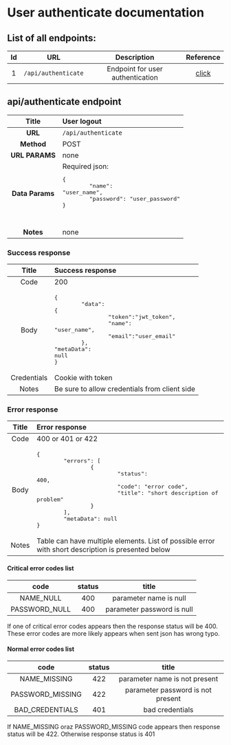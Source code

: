 # User authenticate documentation

## List of all endpoints:

| Id |URL|Description|Reference|
|:-:|:-:|:-:|:-:|
|1|`/api/authenticate`|Endpoint for user authentication|[click](#apiauthenticate-endpoint)|


## api/authenticate endpoint
| Title | User logout  |
|:-:|:-|
| __URL__  | `/api/authenticate` |
| __Method__    | POST      |
| __URL PARAMS__ | none      |
|__Data Params__| Required json:<pre>{<br>&#9;"name": "user_name",<br>&#9;"password": "user_password"<br>}<pre>|
|__Notes__|none |

### Success response
|Title|Success response|
|:-:|:-|
|Code|200|
|Body| <pre>{<br>&#9;"data": {<br>&#9;&#9;"token":"jwt_token",<br>&#9;&#9;"name": "user_name",<br>&#9;&#9;"email":"user_email"<br>&#9;},<br>"metaData": null<br>}</pre>|
|Credentials| Cookie with token |
|Notes| Be sure to allow credentials from client side |

### Error response
|Title|Error response|
|:-:|:-|
|Code|400 or 401 or 422|
|Body|<pre>{<br>&#9;"errors": [<br>&#9;&#9;{<br>&#9;&#9;&#9;"status": 400,<br>&#9;&#9;&#9;"code": "error code",<br>&#9;&#9;&#9;"title": "short description of problem"<br>&#9;&#9;}<br>&#9;],<br>&#9;"metaData": null<br>}</pre>|
|Notes| Table can have multiple elements. List of possible error with short description is presented below |

#### Critical  error codes list
|code|status|title|
|:-:|:-:|:-:|
|NAME_NULL|400|parameter name is null|
|PASSWORD_NULL|400|parameter password is null|
If one of critical error codes appears then the response status will be 400.
These error codes are more likely appears when sent json has wrong typo.

#### Normal error codes list
|code|status|title|
|:-:|:-:|:-:|
|NAME_MISSING|422|parameter name is not present|
|PASSWORD_MISSING|422|parameter password is not present|
|BAD_CREDENTIALS|401|bad credentials|
If NAME_MISSING oraz PASSWORD_MISSING code appears then response status will be 422.
Otherwise response status is 401
